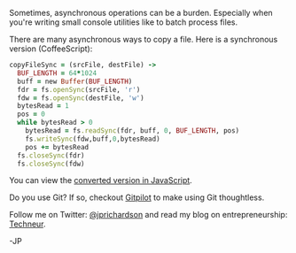 <!--
author: JP Richardson
publish: Tue Nov 15 2011 21:58:04 GMT-0600 (CST)
status: publish
type: post
link: https://procbits.wordpress.com/2011/11/15/synchronous-file-copy-in-node-js/
tags: CoffeeScript, Node.js, JavaScript
slug: 2011/11/15/synchronous-file-copy-in-node-js
title: Synchronous File Copy in Node.js
-->



Sometimes, asynchronous operations can be a burden. Especially when
you're writing small console utilities like to batch process files.

There are many asynchronous ways to copy a file. Here is a synchronous
version (CoffeeScript):

```ruby
copyFileSync = (srcFile, destFile) ->
  BUF_LENGTH = 64*1024
  buff = new Buffer(BUF_LENGTH)
  fdr = fs.openSync(srcFile, 'r')
  fdw = fs.openSync(destFile, 'w')
  bytesRead = 1
  pos = 0
  while bytesRead > 0
    bytesRead = fs.readSync(fdr, buff, 0, BUF_LENGTH, pos)
    fs.writeSync(fdw,buff,0,bytesRead)
    pos += bytesRead
  fs.closeSync(fdr)
  fs.closeSync(fdw)
```

You can view the [converted version in
JavaScript][url].

Do you use Git? If so, checkout [Gitpilot](http://gitpilot.com) to make
using Git thoughtless.

Follow me on Twitter: [@jprichardson](http://twitter.com/jprichardson)
and read my blog on entrepreneurship: [Techneur](http://techneur.com).

-JP

[url]: http://jashkenas.github.io/coffee-script/#try:copyFileSync%20%3D%20(srcFile%2C%20destFile)%20-%3E%0A%20%20BUF_LENGTH%20%3D%2064*1024%0A%20%20buff%20%3D%20new%20Buffer(BUF_LENGTH)%0A%20%20fdr%20%3D%20fs.openSync(srcFile%2C%20%22r%22)%0A%20%20fdw%20%3D%20fs.openSync(destFile%2C%20%22w%22)%0A%20%20bytesRead%20%3D%201%0A%20%20pos%20%3D%200%0A%20%20while%20bytesRead%20%3E%200%0A%20%20%20%20bytesRead%20%3D%20fs.readSync(fdr%2C%20buff%2C%200%2C%20BUF_LENGTH%2C%20pos)%0A%20%20%20%20fs.writeSync(fdw%2Cbuff%2C0%2CbytesRead)%0A%20%20%20%20pos%20%2B%3D%20bytesRead%0A%20%20fs.closeSync(fdr)%0A%20%20fs.closeSync(fdw)
